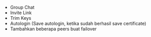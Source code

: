 - Group Chat
- Invite Link
- Trim Keys
- Autologin (Save autologin, ketika sudah berhasil save certificate)
- Tambahkan beberapa peers buat failover